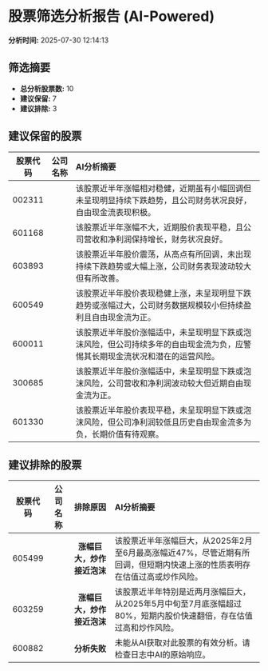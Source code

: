 # 股票筛选分析报告 (AI-Powered)

**分析时间:** 2025-07-30 12:14:13

## 筛选摘要

- **总分析股票数:** 10
- **建议保留:** 7
- **建议排除:** 3

## 建议保留的股票

| 股票代码 | 公司名称 | AI分析摘要 |
|:---:|:---:|:---|
| 002311 |  | 该股票近半年涨幅相对稳健，近期虽有小幅回调但未呈现明显持续下跌趋势，且公司财务状况良好，自由现金流表现积极。 |
| 601168 |  | 该股票近半年涨幅不大，近期股价表现平稳，且公司营收和净利润保持增长，财务状况良好。 |
| 603893 |  | 该股票近半年股价震荡，从高点有所回调，未出现持续下跌趋势或大幅上涨，公司财务表现波动较大但有所改善。 |
| 600549 |  | 该股票近半年股价表现稳健上涨，未呈现明显下跌趋势或涨幅过大，公司财务数据规模较小但持续盈利且自由现金流为正。 |
| 600011 |  | 该股票近半年股价涨幅适中，未呈现明显下跌或泡沫风险，但公司持续多年的自由现金流为负，应警惕其长期现金流状况和潜在的运营风险。 |
| 300685 |  | 该股票近半年股价涨幅适中，未呈现明显下跌或泡沫风险，公司营收和净利润波动较大但近期自由现金流为正。 |
| 601330 |  | 该股票近半年股价表现平稳，未呈现明显下跌或泡沫风险，但公司净利润较低且历史自由现金流多为负，长期价值有待观察。 |

## 建议排除的股票

| 股票代码 | 公司名称 | 排除原因 | AI分析摘要 |
|:---:|:---:|:---:|:---|
| 605499 |  | **涨幅巨大，炒作接近泡沫** | 该股票近半年涨幅巨大，从2025年2月至6月最高涨幅近47%，尽管近期有所回调，但短期内快速上涨的性质表明存在估值过高或炒作风险。 |
| 603259 |  | **涨幅巨大，炒作接近泡沫** | 该股票近半年特别是近两月涨幅巨大，从2025年5月中旬至7月底涨幅超过80%，短期内股价快速翻倍，存在估值过高和炒作风险。 |
| 600882 |  | **分析失败** | 未能从AI获取对此股票的有效分析。请检查日志中AI的原始响应。 |
